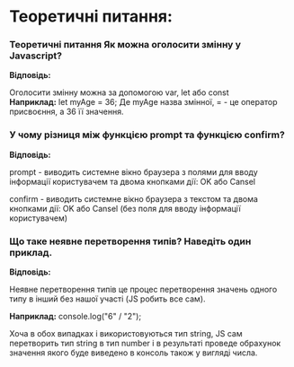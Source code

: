 # **Теоретичні питання:**

### **Теоретичні питання Як можна оголосити змінну у Javascript?**

**Відповідь:**

Оголосити змінну можна за допомогою var, let або const  
**Наприклад:** let myAge = 36; Де myAge назва змінної, = - це оператор присвоєння, а 36 її значення.

### **У чому різниця між функцією prompt та функцією confirm?**

**Відповідь:**

prompt - виводить системне вікно браузера з полями для вводу інформації користувачем та двома кнопками дії: OK або Cansel

confirm - виводить системне вікно браузера з текстом та двома кнопками дії: OK або Cansel (без поля для вводу інформації користувачем)

### **Що таке неявне перетворення типів? Наведіть один приклад.**

**Відповідь:**

Неявне перетворення типів це процес перетворення значень одного типу в інший без нашої участі (JS робить все сам).

**Наприклад:** console.log("6" / "2");

Хоча в обох випадках і використовуються тип string, JS сам перетворить тип string в тип number і в результаті проведе обрахунок значення якого буде виведено в консоль також у вигляді числа.
